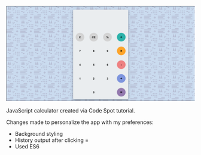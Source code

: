 ![](images/final-calculator-image.png)

JavaScript calculator created via Code Spot tutorial.

Changes made to personalize the app with my preferences:

- Background styling
- History output after clicking =
- Used ES6
